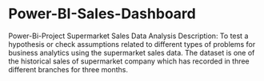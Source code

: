 # Power-BI-Sales-Dashboard
Power-Bi-Project Supermarket Sales Data Analysis  Description: To test a hypothesis or check assumptions related to different types of problems for business analytics using the supermarket sales data. The dataset is one of the historical sales of supermarket company which has recorded in three different branches for three months.
